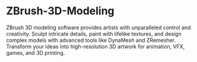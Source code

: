 # ZBrush-3D-Modeling
ZBrush 3D modeling software provides artists with unparalleled control and creativity. Sculpt intricate details, paint with lifelike textures, and design complex models with advanced tools like DynaMesh and ZRemesher. Transform your ideas into high-resolution 3D artwork for animation, VFX, games, and 3D printing.
